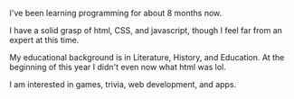 I've been learning programming for about 8 months now.

I have a solid grasp of html, CSS, and javascript, though I feel far from an expert at this time. 

My educational background is in Literature, History, and Education. At the beginning of this year I didn't even now what html was lol. 

I am interested in games, trivia, web development, and apps. 

<!--
**interestedinbread/interestedinbread** is a ✨ _special_ ✨ repository because its `README.md` (this file) appears on your GitHub profile.

Here are some ideas to get you started:

- 🔭 I’m currently working on ...
- 🌱 I’m currently learning ...
- 👯 I’m looking to collaborate on ...
- 🤔 I’m looking for help with ...
- 💬 Ask me about ...
- 📫 How to reach me: ...
- 😄 Pronouns: ...
- ⚡ Fun fact: ...
-->

